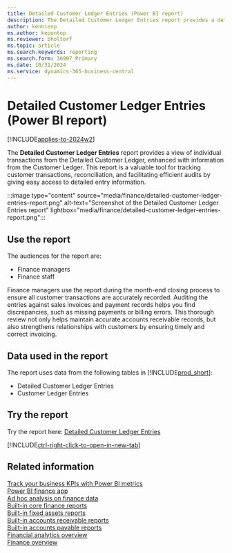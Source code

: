 ```yaml
---
title: Detailed Customer Ledger Entries (Power BI report)
description: The Detailed Customer Ledger Entries report provides a detailed view of individual transactions from the Detailed Customer Ledger, enhanced with information from customer ledger entries.
author: kennienp
ms.author: kepontop
ms.reviewer: bholtorf
ms.topic: article
ms.search.keywords: reporting
ms.search.form: 36997_Primary
ms.date: 10/31/2024
ms.service: dynamics-365-business-central
---
```


# Detailed Customer Ledger Entries (Power BI report)

[!INCLUDE[applies-to-2024w2](includes/applies-to-2024w2.md)]

The **Detailed Customer Ledger Entries** report provides a view of individual transactions from the Detailed Customer Ledger, enhanced with information from the Customer Ledger. This report is a valuable tool for tracking customer transactions, reconciliation, and facilitating efficient audits by giving easy access to detailed entry information.

:::image type="content" source="media/finance/detailed-customer-ledger-entries-report.png" alt-text="Screenshot of the Detailed Customer Ledger Entries report" lightbox="media/finance/detailed-customer-ledger-entries-report.png":::

## Use the report

The audiences for the report are:

- Finance managers
- Finance staff

Finance managers use the report during the month-end closing process to ensure all customer transactions are accurately recorded. Auditing the entries against sales invoices and payment records helps you find discrepancies, such as missing payments or billing errors. This thorough review not only helps maintain accurate accounts receivable records, but also strengthens relationships with customers by ensuring timely and correct invoicing.

<!-- ## Key Performance Indicators (KPIs)

The *Detailed Customer Ledger Entries* report includes the following KPIs and measures: 

- [**Amount Receivable (LCY)**](####) -->

## Data used in the report

The report uses data from the following tables in [!INCLUDE[prod_short](includes/prod_short.md)]:

- Detailed Customer Ledger Entries
- Customer Ledger Entries

## Try the report

Try the report here: [Detailed Customer Ledger Entries](https://businesscentral.dynamics.com?page=36997)

[!INCLUDE[ctrl-right-click-to-open-in-new-tab](includes/ctrl-right-click-to-open-in-new-tab.md)]

## Related information

[Track your business KPIs with Power BI metrics](track-kpis-with-power-bi-metrics.md)  
[Power BI finance app](finance-powerbi-app.md)  
[Ad hoc analysis on finance data](ad-hoc-analysis-finance.md)  
[Built-in core finance reports](finance-reports.md)  
[Built-in fixed assets reports](fa-reports.md)  
[Built-in accounts receivable reports](receivables-reports.md)  
[Built-in accounts payable reports](payables-reports.md)  
[Financial analytics overview](bi.md)  
[Finance overview](finance.md)
